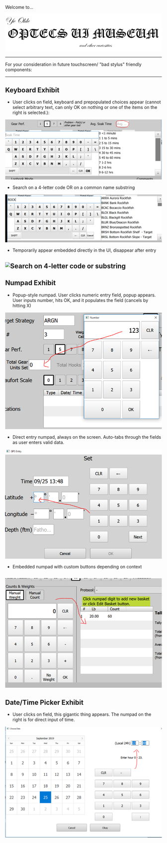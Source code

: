 Welcome to...

![OptecsMuseumTitle](optecs_ui_img/OPTECSUITitle.png)

---

For your consideration in future touchscreen/ "bad stylus" friendly components:

---

## Keyboard Exhibit

- User clicks on field, keyboard and prepopulated choices appear (cannot select arbitrary text, can only OK on nothing or one of the items on the right is selected.):

![Prepopulated Keyboard](optecs_ui_img/keyboard-prepopulated.png)

- Search on a 4-letter code OR on a common name substring

![Search on 4-letter code or substring](optecs_ui_img/keyboard-filterboth.png)

- Temporarily appear embedded directly in the UI, disappear after entry

## ![Search on 4-letter code or substring](optecs_ui_img/keyboard-vanishing)

## Numpad Exhibit

- Popup-style numpad. User clicks numeric entry field, popup appears. User inputs number, hits OK, and it populates the field (cancels by hitting X)

![Numpad](optecs_ui_img/numpad-popup.png)

- Direct entry numpad, always on the screen. Auto-tabs through the fields as user enters valid data.

![Numpad](optecs_ui_img/numpad-direct.png)

- Embedded numpad with custom buttons depending on context

## ![Numpad](optecs_ui_img/numpad-custombuttons.png)

## Date/Time Picker Exhibit

- User clicks on field, this gigantic thing appears. The numpad on the right is for direct input of time.

![DateTime](optecs_ui_img/date-time-picker.png)
